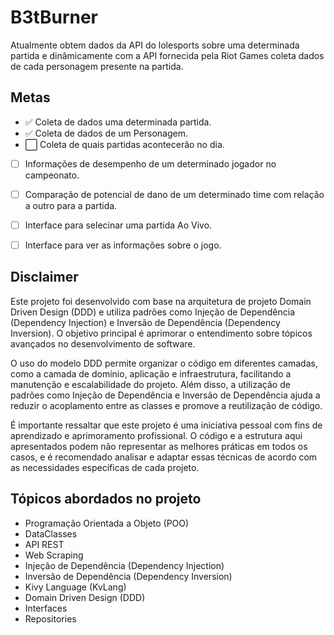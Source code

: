 # B3tBurner
 
Atualmente obtem dados da API do lolesports sobre uma determinada partida
e dinâmicamente com a API fornecida pela Riot Games coleta dados de cada personagem
presente na partida.

## Metas

 - :white_check_mark: Coleta de dados uma determinada partida.
 - :white_check_mark: Coleta de dados de um Personagem.
 - :white_large_square: Coleta de quais partidas acontecerão no dia.
 - [ ] Informações de desempenho de um determinado jogador no campeonato.
 - [ ] Comparação de potencial de dano de um determinado time com relação a outro para a partida.
 - [ ] Interface para selecinar uma partida Ao Vivo.
 - [ ] Interface para ver as informações sobre o jogo.


## Disclaimer
  Este projeto foi desenvolvido com base na arquitetura de projeto Domain Driven Design (DDD) e utiliza padrões como Injeção de Dependência (Dependency Injection) e Inversão de Dependência (Dependency Inversion). O objetivo principal é aprimorar o entendimento sobre tópicos avançados no desenvolvimento de software.

  O uso do modelo DDD permite organizar o código em diferentes camadas, como a camada de domínio, aplicação e infraestrutura, facilitando a manutenção e escalabilidade do projeto. Além disso, a utilização de padrões como Injeção de Dependência e Inversão de Dependência ajuda a reduzir o acoplamento entre as classes e promove a reutilização de código.

  É importante ressaltar que este projeto é uma iniciativa pessoal com fins de aprendizado e aprimoramento profissional. O código e a estrutura aqui apresentados podem não representar as melhores práticas em todos os casos, e é recomendado analisar e adaptar essas técnicas de acordo com as necessidades específicas de cada projeto.
  
## Tópicos abordados no projeto
  - Programação Orientada a Objeto (POO)
  - DataClasses
  - API REST
  - Web Scraping
  - Injeção de Dependência (Dependency Injection)
  - Inversão de Dependência (Dependency Inversion)
  - Kivy Language (KvLang)
  - Domain Driven Design (DDD)
  - Interfaces
  - Repositories
